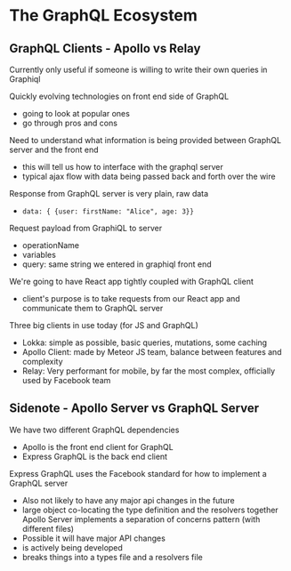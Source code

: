 # The GraphQL Ecosystem

## GraphQL Clients - Apollo vs Relay
Currently only useful if someone is willing to write their own queries in Graphiql

Quickly evolving technologies on front end side of GraphQL
  - going to look at popular ones
  - go through pros and cons

Need to understand what information is being provided between GraphQL server and the front end
  - this will tell us how to interface with the graphql server
  - typical ajax flow with data being passed back and forth over the wire

Response from GraphQL server is very plain, raw data
  - `data: { {user: firstName: "Alice", age: 3}}`

Request payload from GraphiQL to server
  - operationName
  - variables
  - query: same string we entered in graphiql front end

We're going to have React app tightly coupled with GraphQL client
  - client's purpose is to take requests from our React app and communicate them to GraphQL server

Three big clients in use today (for JS and GraphQL)
  - Lokka: simple as possible, basic queries, mutations, some caching
  - Apollo Client: made by Meteor JS team, balance between features and complexity
  - Relay: Very performant for mobile, by far the most complex, officially used by Facebook team


## Sidenote - Apollo Server vs GraphQL Server
We have two different GraphQL dependencies
  - Apollo is the front end client for GraphQL
  - Express GraphQL is the back end client

Express GraphQL uses the Facebook standard for how to implement a GraphQL server
  - Also not likely to have any major api changes in the future
  - large object co-locating the type definition and the resolvers together
Apollo Server implements a separation of concerns pattern (with different files)
  - Possible it will have major API changes
  - is actively being developed
  - breaks things into a types file and a resolvers file
